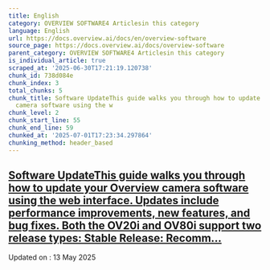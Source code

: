 ```yaml
---
title: English
category: OVERVIEW SOFTWARE4 Articlesin this category
language: English
url: https://docs.overview.ai/docs/en/overview-software
source_page: https://docs.overview.ai/docs/overview-software
parent_category: OVERVIEW SOFTWARE4 Articlesin this category
is_individual_article: true
scraped_at: '2025-06-30T17:21:19.120738'
chunk_id: 738d084e
chunk_index: 3
total_chunks: 5
chunk_title: Software UpdateThis guide walks you through how to update your Overview
  camera software using the w
chunk_level: 2
chunk_start_line: 55
chunk_end_line: 59
chunked_at: '2025-07-01T17:23:34.297864'
chunking_method: header_based
---
```


## [Software UpdateThis guide walks you through how to update your Overview camera software using the web interface. Updates include performance improvements, new features, and bug fixes. Both the OV20i and OV80i support two release types: Stable Release: Recomm...](/docs/software-update-2)

Updated on : 13 May 2025
